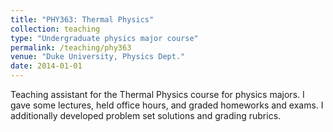 ```yaml
---
title: "PHY363: Thermal Physics"
collection: teaching
type: "Undergraduate physics major course"
permalink: /teaching/phy363
venue: "Duke University, Physics Dept."
date: 2014-01-01
---
```


Teaching assistant for the Thermal Physics course for physics majors. I gave some lectures, held office hours, and graded homeworks and exams. I additionally developed problem set solutions and grading rubrics. 
